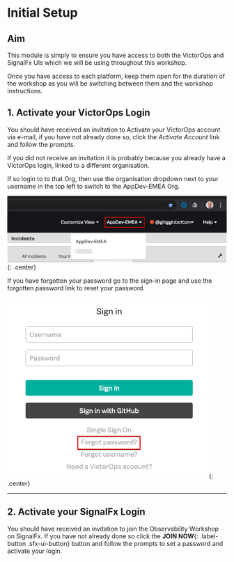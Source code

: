 # Initial Setup

## Aim

This module is simply to ensure you have access to both the VictorOps and SignalFx UIs which we will be using throughout this workshop.

Once you have access to each platform, keep them open for the duration of the workshop as you will be switching between them and the workshop instructions.

## 1. Activate your VictorOps Login

You should have received an invitation to Activate your VictorOps account via e-mail, if you have not already done so, click the _Activate Account_ link and follow the prompts.

If you did not receive an invitation it is probably because you already have a VictorOps login, linked to a different organisation.

If so login to to that Org, then use the organisation dropdown next to your username in the top left to switch to the AppDev-EMEA Org.

![Switch Org](../../images/victorops/switch-org.png){: .center}

If you have forgotten your password go to the sign-in page and use the forgotten password link to reset your password.

![Reset Pwd](../../images/victorops/reset-password.png){: .center}

---

## 2. Activate your SignalFx Login

You should have received an invitation to join the Observability Workshop on SignalFx.  If you have not already done so click the **JOIN NOW**{: .label-button .sfx-ui-button} button and follow the prompts to set a password and activate your login.
